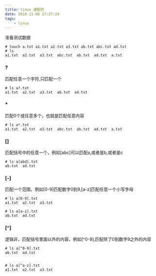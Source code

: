 ```yaml
---
title: linux 通配符
date: 2018-11-06 17:27:24
tags:
	- linux
---
```


准备测试数据

```
# touch a.txt a1.txt a2.txt a3.txt ab.txt abc.txt ad.txt
# ls
a1.txt  a2.txt  a3.txt  abc.txt  ab.txt  ad.txt  a.txt
```


### ?

匹配任意一个字符,只匹配一个

```
# ls a?.txt
a1.txt  a2.txt  a3.txt  ab.txt  ad.txt
```


### *

 匹配0个或任意多个，也就是匹配任意内容

```
# ls a*.txt
a1.txt  a2.txt  a3.txt  abc.txt  ab.txt  ad.txt  a.txt
```

### []

匹配括号中的任意一个，例如[abc]可以匹配a,或者是b,或者是c

```
# ls a[abd].txt
ab.txt  ad.txt
```


### [-]

匹配一个范围，例如[0-9]匹配数字0到9,[a-z]匹配任意一个小写字母

```
# ls a[0-9].txt
a1.txt  a2.txt  a3.txt

# ls a[a-z].txt
ab.txt  ad.txt
```

### [^]

逻辑非，匹配括号里面以外的内容，例如[^0-9],匹配除了0到数字9之外的内容

```
# ls a[^0-9].txt
ab.txt  ad.txt


# ls a[^a-z].txt
a1.txt  a2.txt  a3.txt
```